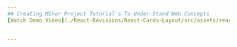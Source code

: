 ```yaml
--- 
## Creating Minor Project Tutorial's To Under Stand Web Concepts 
[Watch Demo Video](./React-Revisions/React-Cards-Layout/src/assets/react.svg)


---
```

